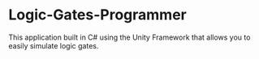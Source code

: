 # Logic-Gates-Programmer
This application built in C# using the Unity Framework that allows you to easily simulate logic gates.

